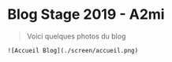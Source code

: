 # Blog Stage 2019 - A2mi

> Voici quelques photos du blog

```
![Accueil Blog](./screen/accueil.png)
```
